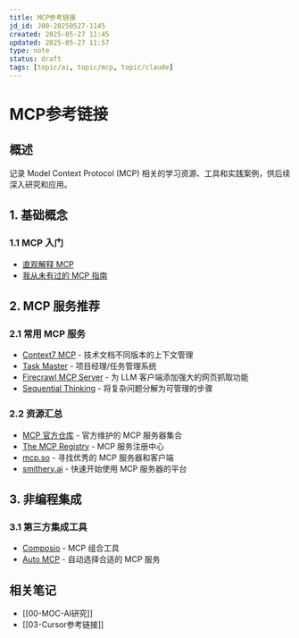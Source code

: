 ```yaml
---
title: MCP参考链接
jd_id: J00-20250527-1145
created: 2025-05-27 11:45
updated: 2025-05-27 11:57
type: note
status: draft
tags: [topic/ai, topic/mcp, topic/claude]
---
```


# MCP参考链接

## 概述

记录 Model Context Protocol (MCP) 相关的学习资源、工具和实践案例，供后续深入研究和应用。

## 1. 基础概念

### 1.1 MCP 入门
- [直观解释 MCP](https://x.com/akshay_pachaar/status/1900170356494917936)
- [我从未有过的 MCP 指南](https://levelup.gitconnected.com/the-guide-to-mcp-i-never-had-f79091cf99f8#bypass)

## 2. MCP 服务推荐

### 2.1 常用 MCP 服务
- [Context7 MCP](https://github.com/upstash/context7) - 技术文档不同版本的上下文管理
- [Task Master](https://github.com/eyaltoledano/claude-task-master) - 项目经理/任务管理系统
- [Firecrawl MCP Server](https://github.com/mendableai/firecrawl-mcp-server) - 为 LLM 客户端添加强大的网页抓取功能
- [Sequential Thinking](https://github.com/modelcontextprotocol/servers/tree/HEAD/src/sequentialthinking) - 将复杂问题分解为可管理的步骤

### 2.2 资源汇总
- [MCP 官方仓库](https://github.com/modelcontextprotocol/servers) - 官方维护的 MCP 服务器集合
- [The MCP Registry](https://mastra.ai/mcp-registry-registry) - MCP 服务注册中心
- [mcp.so](https://mcp.so) - 寻找优秀的 MCP 服务器和客户端
- [smithery.ai](https://smithery.ai/) - 快速开始使用 MCP 服务器的平台

## 3. 非编程集成

### 3.1 第三方集成工具
- [Composio](https://mcp.composio.dev/) - MCP 组合工具
- [Auto MCP](https://auto-mcp.com/) - 自动选择合适的 MCP 服务

## 相关笔记

- [[00-MOC-AI研究]]
- [[03-Cursor参考链接]]
